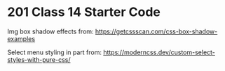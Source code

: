 # 201 Class 14 Starter Code

Img box shadow effects from: <https://getcssscan.com/css-box-shadow-examples>

Select menu styling in part from: <https://moderncss.dev/custom-select-styles-with-pure-css/>
